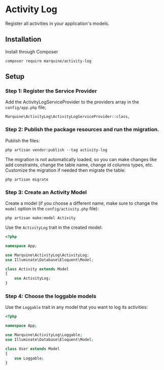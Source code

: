 # Activity Log
Register all activities in your application's models.

## Installation
Install through Composer
```
composer require marquine/activity-log
```

## Setup
### Step 1: Register the Service Provider
Add the ActivityLogServiceProvider to the providers array in the `config/app.php` file;
```
Marquine\ActivityLog\ActivityLogServiceProvider::class,
```

### Step 2: Publish the package resources and run the migration.
Publish the files:
```
php artisan vendor:publish --tag activity-log
```
The migration is not automatically loaded, so you can make changes like add constraints, change the table name, change id columns types, etc. Customize the migration if needed then migrate the table:
```
php artisan migrate
```
### Step 3: Create an Activity Model
Create a model (if you choose a different name, make sure to change the `model` option in the `config/activity.php` file):
```
php artisan make:model Activity
```
Use the `ActivityLog` trait in the created model:
```php
<?php

namespace App;

use Marquine\ActivityLog\ActivityLog;
use Illuminate\Database\Eloquent\Model;

class Activity extends Model
{
    use ActivityLog;
}
```

### Step 4: Choose the loggable models
Use the `Loggable` trait in any model that you want to log its activities:
```php
<?php

namespace App;

use Marquine\ActivityLog\Loggable;
use Illuminate\Database\Eloquent\Model;

class User extends Model
{
    use Loggable;
}
```
